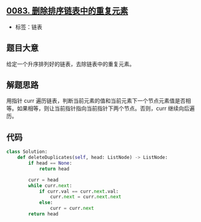 ## [0083. 删除排序链表中的重复元素](https://leetcode-cn.com/problems/remove-duplicates-from-sorted-list/)

- 标签：链表

## 题目大意

给定一个升序排列好的链表，去除链表中的重复元素。

## 解题思路

用指针 curr 遍历链表，判断当前元素的值和当前元素下一个节点元素值是否相等。如果相等，则让当前指针指向当前指针下两个节点。否则，curr 继续向后遍历。

## 代码

```Python
class Solution:
    def deleteDuplicates(self, head: ListNode) -> ListNode:
        if head == None:
            return head

        curr = head
        while curr.next:
            if curr.val == curr.next.val:
                curr.next = curr.next.next
            else:
                curr = curr.next
        return head
```

